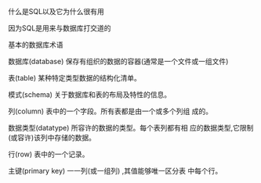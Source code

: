 什么是SQL以及它为什么很有用

因为SQL是用来与数据库打交道的

基本的数据库术语

数据库(database) 保存有组织的数据的容器(通常是一个文件或一组文件)
 

表(table) 某种特定类型数据的结构化清单。

模式(schema) 关于数据库和表的布局及特性的信息。

列(column) 表中的一个字段。所有表都是由一个或多个列组
成的。

数据类型(datatype) 所容许的数据的类型。每个表列都有相
应的数据类型,它限制(或容许)该列中存储的数据。

行(row) 表中的一个记录。

主键(primary key)
一一列(或一组列)
,其值能够唯一区分表
中每个行。
